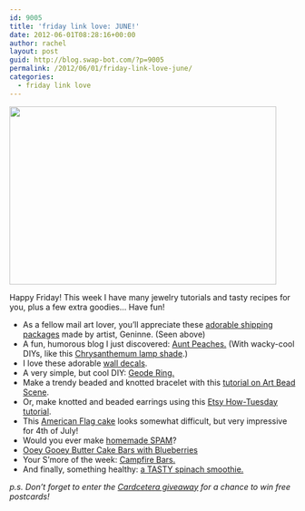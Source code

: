 ```yaml
---
id: 9005
title: 'friday link love: JUNE!'
date: 2012-06-01T08:28:16+00:00
author: rachel
layout: post
guid: http://blog.swap-bot.com/?p=9005
permalink: /2012/06/01/friday-link-love-june/
categories:
  - friday link love
---
```

[<img src="http://blog.swap-bot.com/wp-content/uploads/2012/05/geninne.jpg" alt="" title="geninne" width="470" height="314" class="alignnone size-full wp-image-9006" srcset="http://blog.swap-bot.com/wp-content/uploads/2012/05/geninne-300x200.jpg 300w, http://blog.swap-bot.com/wp-content/uploads/2012/05/geninne.jpg 470w" sizes="(max-width: 470px) 100vw, 470px" />](http://blogdelanine.blogspot.com/2012/05/ink-stamp-repeat.html)

Happy Friday! This week I have many jewelry tutorials and tasty recipes for you, plus a few extra goodies&#8230; Have fun!

  * As a fellow mail art lover, you&#8217;ll appreciate these [adorable shipping packages](http://blogdelanine.blogspot.com/2012/05/ink-stamp-repeat.html) made by artist, Geninne. (Seen above)
  * A fun, humorous blog I just discovered: [Aunt Peaches.](http://www.auntpeaches.com/) (With wacky-cool DIYs, like this [Chrysanthemum lamp shade](http://www.auntpeaches.com/2012/05/friday-flowers-ombre-chrysanthemums.html#more).)
  * I love these adorable [wall decals](http://blogs.babble.com/family-style/2012/05/29/a-whimsical-world-of-wall-stickers/).
  * A very simple, but cool DIY: [Geode Ring.](http://www.swellmayde.com/2012/05/diy-geode-ring.html)
  * Make a trendy beaded and knotted bracelet with this [tutorial on Art Bead Scene](http://artbeadscene.blogspot.com/2012/03/square-knot-bracelet-tutorial.html).
  * Or, make knotted and beaded earrings using this [Etsy How-Tuesday tutorial](http://www.etsy.com/blog/en/2012/how-tuesday-hemp-hoop-earrings/).
  * This [American Flag cake](http://glorioustreats.blogspot.com/2011/06/4th-of-july-flag-cake.html) looks somewhat difficult, but very impressive for 4th of July!
  * Would you ever make [homemade SPAM](http://www.foodbuzz.com/blogs/3476858-homemade-spam-hits-the-streets)?
  * [Ooey Gooey Butter Cake Bars with Blueberries](http://www.bakersroyale.com/bars-and-cookie-bars/momofuku-ooey-gooey-butter-cake-bars-with-blueberries/)
  * Your S&#8217;more of the week: [Campfire Bars.](http://www.sweetenedwithhoney.com/2011/10/smore-bars.html)
  * And finally, something healthy: [a TASTY spinach smoothie.](http://iowagirleats.com/2012/01/04/my-top-secret-diet-weapon/)

_p.s. Don&#8217;t forget to enter the [Cardcetera giveaway](http://blog.swap-bot.com/2012/05/28/giveaway-cardcetra-postcards/) for a chance to win free postcards!_